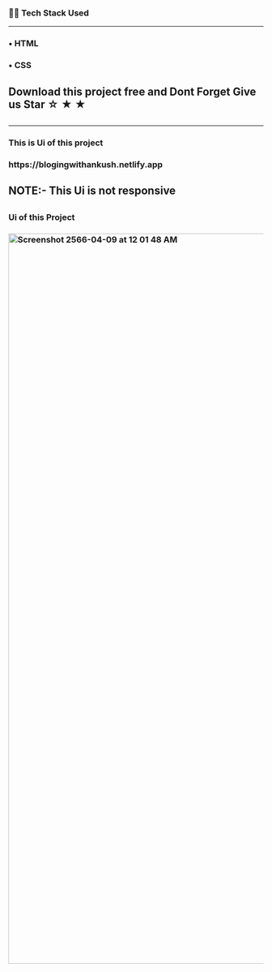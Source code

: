 <h3>👨‍💻 Tech Stack Used</h3>
<hr>
<h3>&#x2022; HTML</h3>
<h3>&#x2022; CSS</h3>

<h2> Download this project free and Dont Forget Give us Star &star; &starf; &bigstar;  <h2/>
<hr>
<h3> This is Ui of this project<h3/>
<p> https://blogingwithankush.netlify.app<p/>
<h2>NOTE:- This Ui is not responsive  <h2/>
<h3> Ui of this Project<h3/>
<img width="1440" alt="Screenshot 2566-04-09 at 12 01 48 AM" src="https://user-images.githubusercontent.com/84925305/230737391-8176d76c-5597-4a67-9f1f-ff07c0bc600f.png">
